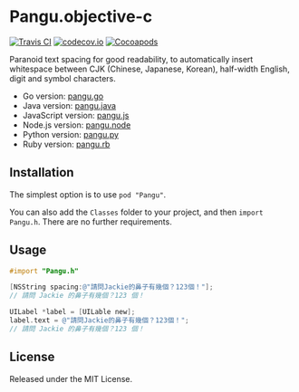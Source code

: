 # Pangu.objective-c

[![Travis CI](https://travis-ci.org/Cee/pangu.objective-c.svg?branch=master)](https://travis-ci.org/Cee/pangu.objective-c)
[![codecov.io](http://codecov.io/github/Cee/pangu.objective-c/coverage.svg?branch=master)](http://codecov.io/github/Cee/pangu.objective-c?branch=master)
[![Cocoapods](https://cocoapod-badges.herokuapp.com/v/Pangu/badge.png)](http://cocoapods.org/?q=Pangu)

Paranoid text spacing for good readability, to automatically insert whitespace between CJK (Chinese, Japanese, Korean), half-width English, digit and symbol characters.

* Go version: [pangu.go](https://github.com/vinta/pangu)
* Java version: [pangu.java](https://github.com/vinta/pangu.java)
* JavaScript version: [pangu.js](https://github.com/vinta/paranoid-auto-spacing/blob/master/src/pangu.js)
* Node.js version: [pangu.node](https://github.com/huei90/pangu.node)
* Python version: [pangu.py](https://github.com/vinta/pangu.py)
* Ruby version: [pangu.rb](https://github.com/dlackty/pangu.rb)

## Installation

The simplest option is to use `pod "Pangu"`.

You can also add the `Classes` folder to your project, and then `import Pangu.h`. There are no further requirements.

## Usage

```objective-c
#import "Pangu.h"

[NSString spacing:@"請問Jackie的鼻子有幾個？123個！"];
// 請問 Jackie 的鼻子有幾個？123 個！

UILabel *label = [UILable new];
label.text = @"請問Jackie的鼻子有幾個？123個！";
// 請問 Jackie 的鼻子有幾個？123 個！
```

## License

Released under the MIT License.
